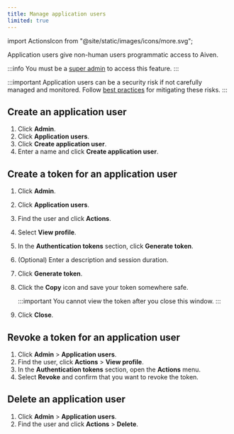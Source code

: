 ```yaml
---
title: Manage application users
limited: true
---
```


import ActionsIcon from "@site/static/images/icons/more.svg";

Application users give non-human users programmatic access to Aiven.

:::info
You must be a [super admin](/docs/platform/howto/make-super-admin) to access this feature.
:::

:::important
 Application users can be a security risk if not carefully managed and monitored. Follow
 [best practices](/docs/platform/concepts/application-users#security-best-practices) for
 mitigating these risks.
:::

## Create an application user

1.  Click **Admin**.
1.  Click **Application users**.
1.  Click **Create application user**.
1.  Enter a name and click **Create application user**.

## Create a token for an application user

1.  Click **Admin**.
1.  Click **Application users**.
1.  Find the user and click <ActionsIcon className="icon"/> **Actions**.
1.  Select **View profile**.
1.  In the **Authentication tokens** section, click **Generate token**.
1.  (Optional) Enter a description and session duration.
1.  Click **Generate token**.
1.  Click the **Copy** icon and save your token somewhere safe.

    :::important
    You cannot view the token after you close this window.
    :::

1.  Click **Close**.

## Revoke a token for an application user

1.  Click **Admin** > **Application users**.
1.  Find the user, click <ActionsIcon className="icon"/> **Actions** > **View profile**.
1.  In the **Authentication tokens** section, open the **Actions** menu.
1.  Select **Revoke** and confirm that you want to revoke the token.

## Delete an application user

1.  Click **Admin** > **Application users**.
1.  Find the user and click <ActionsIcon className="icon"/> **Actions** > **Delete**.
